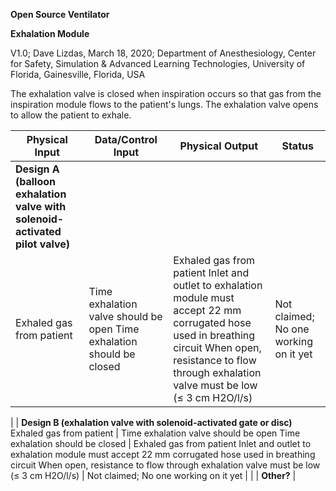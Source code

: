 **Open Source Ventilator**

**Exhalation Module**

V1.0; Dave Lizdas, March 18, 2020; Department of Anesthesiology, Center for Safety, Simulation &amp; Advanced Learning Technologies, University of Florida, Gainesville, Florida, USA

The exhalation valve is closed when inspiration occurs so that gas from the inspiration module flows to the patient&#39;s lungs. The exhalation valve opens to allow the patient to exhale.

| **Physical Input** | **Data/Control Input** | **Physical Output** | **Status** |
| --- | --- | --- | --- |
| **Design A (balloon exhalation valve with solenoid-activated pilot valve)**
Exhaled gas from patient | Time exhalation valve should be open Time exhalation should be closed | Exhaled gas from patient Inlet and outlet to exhalation module must accept 22 mm corrugated hose used in breathing circuit When open, resistance to flow through exhalation valve must be low (≤ 3 cm H2O/l/s) | Not claimed; No one working on it yet |
|
| **Design B (exhalation valve with solenoid-activated gate or disc)**
Exhaled gas from patient | Time exhalation valve should be open Time exhalation should be closed | Exhaled gas from patient Inlet and outlet to exhalation module must accept 22 mm corrugated hose used in breathing circuit When open, resistance to flow through exhalation valve must be low (≤ 3 cm H2O/l/s) | Not claimed; No one working on it yet |
 |
| **Other?** |
